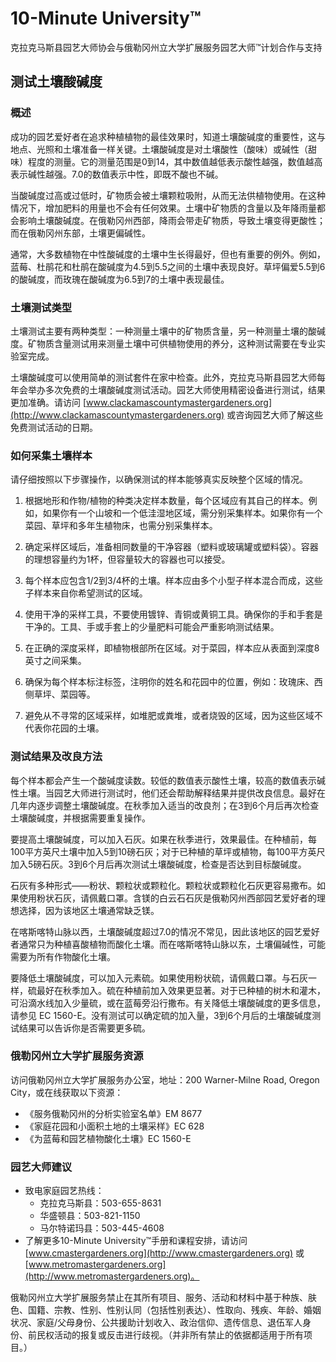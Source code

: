 # 10-Minute University™

克拉克马斯县园艺大师协会与俄勒冈州立大学扩展服务园艺大师™计划合作与支持

## 测试土壤酸碱度

### 概述
成功的园艺爱好者在追求种植植物的最佳效果时，知道土壤酸碱度的重要性，这与地点、光照和土壤准备一样关键。土壤酸碱度是对土壤酸性（酸味）或碱性（甜味）程度的测量。它的测量范围是0到14，其中数值越低表示酸性越强，数值越高表示碱性越强。7.0的数值表示中性，即既不酸也不碱。

当酸碱度过高或过低时，矿物质会被土壤颗粒吸附，从而无法供植物使用。在这种情况下，增加肥料的用量也不会有任何效果。土壤中矿物质的含量以及年降雨量都会影响土壤酸碱度。在俄勒冈州西部，降雨会带走矿物质，导致土壤变得更酸性；而在俄勒冈州东部，土壤更偏碱性。

通常，大多数植物在中性酸碱度的土壤中生长得最好，但也有重要的例外。例如，蓝莓、杜鹃花和杜鹃在酸碱度为4.5到5.5之间的土壤中表现良好。草坪偏爱5.5到6的酸碱度，而玫瑰在酸碱度为6.5到7的土壤中表现最佳。

### 土壤测试类型
土壤测试主要有两种类型：一种测量土壤中的矿物质含量，另一种测量土壤的酸碱度。矿物质含量测试用来测量土壤中可供植物使用的养分，这种测试需要在专业实验室完成。

土壤酸碱度可以使用简单的测试套件在家中检查。此外，克拉克马斯县园艺大师每年会举办多次免费的土壤酸碱度测试活动。园艺大师使用精密设备进行测试，结果更加准确。请访问 [www.clackamascountymastergardeners.org](http://www.clackamascountymastergardeners.org) 或咨询园艺大师了解这些免费测试活动的日期。

### 如何采集土壤样本
请仔细按照以下步骤操作，以确保测试的样本能够真实反映整个区域的情况。

1. 根据地形和作物/植物的种类决定样本数量，每个区域应有其自己的样本。例如，如果你有一个山坡和一个低洼湿地区域，需分别采集样本。如果你有一个菜园、草坪和多年生植物床，也需分别采集样本。

2. 确定采样区域后，准备相同数量的干净容器（塑料或玻璃罐或塑料袋）。容器的理想容量约为1杯，但容量较大的容器也可以接受。

3. 每个样本应包含1/2到3/4杯的土壤。样本应由多个小型子样本混合而成，这些子样本来自你希望测试的区域。

4. 使用干净的采样工具，不要使用镀锌、青铜或黄铜工具。确保你的手和手套是干净的。工具、手或手套上的少量肥料可能会严重影响测试结果。

5. 在正确的深度采样，即植物根部所在区域。对于菜园，样本应从表面到深度8英寸之间采集。

6. 确保为每个样本标注标签，注明你的姓名和花园中的位置，例如：玫瑰床、西侧草坪、菜园等。

7. 避免从不寻常的区域采样，如堆肥或粪堆，或者烧毁的区域，因为这些区域不代表你花园的土壤。

### 测试结果及改良方法
每个样本都会产生一个酸碱度读数。较低的数值表示酸性土壤，较高的数值表示碱性土壤。当园艺大师进行测试时，他们还会帮助解释结果并提供改良信息。最好在几年内逐步调整土壤酸碱度。在秋季加入适当的改良剂；在3到6个月后再次检查土壤酸碱度，并根据需要重复操作。

要提高土壤酸碱度，可以加入石灰。如果在秋季进行，效果最佳。在种植前，每100平方英尺土壤中加入5到10磅石灰；对于已种植的草坪或植物，每100平方英尺加入5磅石灰。3到6个月后再次测试土壤酸碱度，检查是否达到目标酸碱度。

石灰有多种形式——粉状、颗粒状或颗粒化。颗粒状或颗粒化石灰更容易撒布。如果使用粉状石灰，请佩戴口罩。含镁的白云石石灰是俄勒冈州西部园艺爱好者的理想选择，因为该地区土壤通常缺乏镁。

在喀斯喀特山脉以西，土壤酸碱度超过7.0的情况不常见，因此该地区的园艺爱好者通常只为种植喜酸植物而酸化土壤。而在喀斯喀特山脉以东，土壤偏碱性，可能需要为所有作物酸化土壤。

要降低土壤酸碱度，可以加入元素硫。如果使用粉状硫，请佩戴口罩。与石灰一样，硫最好在秋季加入。硫在种植前加入效果更显著。对于已种植的树木和灌木，可沿滴水线加入少量硫，或在蓝莓旁沿行撒布。有关降低土壤酸碱度的更多信息，请参见 EC 1560-E。没有测试可以确定硫的加入量，3到6个月后的土壤酸碱度测试结果可以告诉你是否需要更多硫。

### 俄勒冈州立大学扩展服务资源
访问俄勒冈州立大学扩展服务办公室，地址：200 Warner-Milne Road, Oregon City，或在线获取以下资源：
- 《服务俄勒冈州的分析实验室名单》EM 8677
- 《家庭花园和小面积土地的土壤采样》EC 628
- 《为蓝莓和园艺植物酸化土壤》EC 1560-E

### 园艺大师建议
- 致电家庭园艺热线：
  - 克拉克马斯县：503-655-8631
  - 华盛顿县：503-821-1150
  - 马尔特诺玛县：503-445-4608
- 了解更多10-Minute University™手册和课程安排，请访问 [www.cmastergardeners.org](http://www.cmastergardeners.org) 或 [www.metromastergardeners.org](http://www.metromastergardeners.org)。

俄勒冈州立大学扩展服务禁止在其所有项目、服务、活动和材料中基于种族、肤色、国籍、宗教、性别、性别认同（包括性别表达）、性取向、残疾、年龄、婚姻状况、家庭/父母身份、公共援助计划收入、政治信仰、遗传信息、退伍军人身份、前民权活动的报复或反击进行歧视。（并非所有禁止的依据都适用于所有项目。）